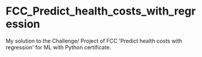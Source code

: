 # FCC_Predict_health_costs_with_regression
My solution to the Challenge/ Project of FCC 'Predict health costs with regression' for ML with Python certificate.
